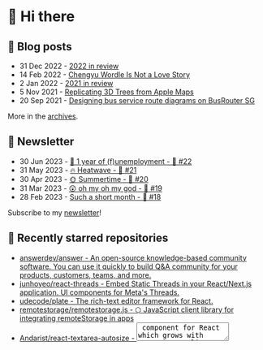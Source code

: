# 👋 Hi there

## 📝 Blog posts

<!-- feed start -->
- 31 Dec 2022 - [2022 in review](https://cheeaun.com/blog/2022/12/2022-in-review/)
- 14 Feb 2022 - [Chengyu Wordle Is Not a Love Story](https://cheeaun.com/blog/2022/02/chengyu-wordle-is-not-a-love-story/)
- 2 Jan 2022 - [2021 in review](https://cheeaun.com/blog/2022/01/2021-in-review/)
- 5 Nov 2021 - [Replicating 3D Trees from Apple Maps](https://cheeaun.com/blog/2021/11/replicating-3d-trees-apple-maps/)
- 20 Sep 2021 - [Designing bus service route diagrams on BusRouter SG](https://cheeaun.com/blog/2021/09/bus-service-route-diagrams-busrouter-sg/)
<!-- feed end -->

More in the [archives](https://cheeaun.com/blog/archives/).

## 📰 Newsletter

<!-- newsletter start -->
- 30 Jun 2023 - [🎂 1 year of (f)unemployment - 🥫 #22](https://cheeaun.substack.com/p/1-year-of-funemployment-22)
- 31 May 2023 - [🔥 Heatwave - 🥫 #21](https://cheeaun.substack.com/p/heatwave-21)
- 30 Apr 2023 - [🌞 Summertime - 🥫 #20](https://cheeaun.substack.com/p/summertime-20)
- 31 Mar 2023 - [😲 oh my oh my god - 🥫 #19](https://cheeaun.substack.com/p/oh-my-oh-my-god-19)
- 28 Feb 2023 - [Such a short month - 🥫 #18](https://cheeaun.substack.com/p/such-a-short-month-18)
<!-- newsletter end -->

Subscribe to my [newsletter](https://cheeaun.substack.com/)!

## 🌟 Recently starred repositories

<!-- starred repos start -->
- [answerdev/answer - An open-source knowledge-based community software. You can use it quickly to build Q&A community for your products, customers, teams, and more.](https://github.com/answerdev/answer)
- [junhoyeo/react-threads - Embed Static Threads in your React/Next.js application. UI components for Meta's Threads.](https://github.com/junhoyeo/react-threads)
- [udecode/plate - The rich-text editor framework for React.](https://github.com/udecode/plate)
- [remotestorage/remotestorage.js - ⬡ JavaScript client library for integrating remoteStorage in apps](https://github.com/remotestorage/remotestorage.js)
- [Andarist/react-textarea-autosize - <textarea /> component for React which grows with content](https://github.com/Andarist/react-textarea-autosize)
- [mend/togithub.com](https://github.com/mend/togithub.com)
- [junhoyeo/threads-api - Unofficial, Reverse-Engineered Node.js/TypeScript client for Meta's Threads. Supports Read and Write. Web UI Included.](https://github.com/junhoyeo/threads-api)
- [InternLM/InternLM - InternLM has open-sourced a 7 billion parameter base model, a chat model tailored for practical scenarios and the training system.](https://github.com/InternLM/InternLM)
- [kudoai/chatgpt.js - 🤖 A powerful client-side JavaScript library for ChatGPT](https://github.com/kudoai/chatgpt.js)
- [StandingPadAnimations/phanpy-tauri - The phanpy web client, now as a Tauri app!](https://github.com/StandingPadAnimations/phanpy-tauri)
- [mozzius/community-handles - community handles for bluesky](https://github.com/mozzius/community-handles)
- [rystaf/mlmym - a familiar desktop experience for lemmy](https://github.com/rystaf/mlmym)
- [chearon/scrollbugs - List of known browser bugs/inconsistencies involving CSS layouts with scrollbars](https://github.com/chearon/scrollbugs)
- [vasturiano/d3-force-3d - Force-directed graph layout in 1D, 2D or 3D using velocity Verlet integration.](https://github.com/vasturiano/d3-force-3d)
- [chakra-ui/panda - 🐼 Universal, Type-Safe, CSS-in-JS Framework for Product Teams ⚡️](https://github.com/chakra-ui/panda)
<!-- starred repos end -->

See more of [my starred repos](https://github.com/stars/cheeaun/).
